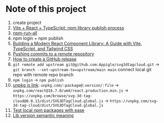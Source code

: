 # Note of this project

1. create project
2. [Vite + React + TypeScript: npm library publish process](https://vite.dev/guide/build.html#library-mode)
3. [npm-run-all](https://github.com/mysticatea/npm-run-all)
4. npm login + npm publish
5. [Building a Modern React Component Library: A Guide with Vite, TypeScript, and Tailwind CSS](https://medium.com/@mevlutcantuna/building-a-modern-react-component-library-a-guide-with-vite-typescript-and-tailwind-css-862558516b8d)
6. [Pushing commits to a remote repository](https://docs.github.com/en/get-started/using-git/pushing-commits-to-a-remote-repository)
7. [How to create a GitHub release](https://docs.github.com/en/repositories/releasing-projects-on-github/managing-releases-in-a-repository)
8. `git remote add upstream git@github.com:Appigle/svg3dtagcloud.git` -> `git branch --set-upstream-to=upstream/main main` connect local git repo with remote repo branch
9. `npm login` -> `npm publish`
10. [unpkg js link](https://www.unpkg.com/): `unpkg.com/:package@:version/:file` -> `unpkg.com/react@16.7.0/umd/react.production.min.js` -> `https://unpkg.com/browse/svg-3d-tag-cloud@0.0.13/dist/SVG3DTagCloud.global.js` -> `https://unpkg.com/svg-3d-tag-cloud/dist/SVG3DTagCloud.global.js`
11. [Test local npm packages with ease](https://urre.me/writings/test-local-npm-packages/)
12. [Lib version semantic meaning](https://docs.npmjs.com/about-semantic-versioning)
